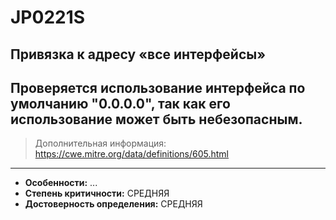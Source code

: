 # JP0221S
## Привязка к адресу «все интерфейсы»
Проверяется использование интерфейса по умолчанию "0.0.0.0", так как его использование может
быть небезопасным.
---
> Дополнительная информация:
> <https://cwe.mitre.org/data/definitions/605.html>
---
* __Особенности:__ ...
* __Степень критичности:__ СРЕДНЯЯ
* __Достоверность определения:__ СРЕДНЯЯ
